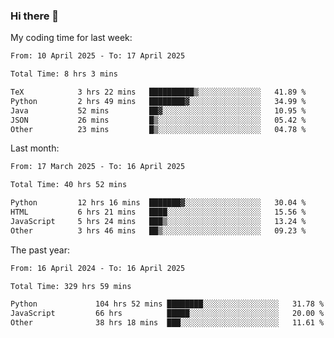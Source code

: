 ### Hi there 👋

My coding time for last week:

<!--START_SECTION:week-->

```txt
From: 10 April 2025 - To: 17 April 2025

Total Time: 8 hrs 3 mins

TeX            3 hrs 22 mins   ██████████▒░░░░░░░░░░░░░░   41.89 %
Python         2 hrs 49 mins   ████████▓░░░░░░░░░░░░░░░░   34.99 %
Java           52 mins         ██▓░░░░░░░░░░░░░░░░░░░░░░   10.95 %
JSON           26 mins         █▒░░░░░░░░░░░░░░░░░░░░░░░   05.42 %
Other          23 mins         █▒░░░░░░░░░░░░░░░░░░░░░░░   04.78 %
```

<!--END_SECTION:week-->

Last month:

<!--START_SECTION:month-->

```txt
From: 17 March 2025 - To: 16 April 2025

Total Time: 40 hrs 52 mins

Python         12 hrs 16 mins  ███████▓░░░░░░░░░░░░░░░░░   30.04 %
HTML           6 hrs 21 mins   ████░░░░░░░░░░░░░░░░░░░░░   15.56 %
JavaScript     5 hrs 24 mins   ███▒░░░░░░░░░░░░░░░░░░░░░   13.24 %
Other          3 hrs 46 mins   ██▒░░░░░░░░░░░░░░░░░░░░░░   09.23 %
```

<!--END_SECTION:month-->

The past year:

<!--START_SECTION:year-->

```txt
From: 16 April 2024 - To: 16 April 2025

Total Time: 329 hrs 59 mins

Python             104 hrs 52 mins ████████░░░░░░░░░░░░░░░░░   31.78 %
JavaScript         66 hrs          █████░░░░░░░░░░░░░░░░░░░░   20.00 %
Other              38 hrs 18 mins  ███░░░░░░░░░░░░░░░░░░░░░░   11.61 %
```

<!--END_SECTION:year-->
